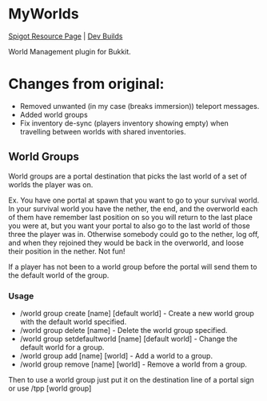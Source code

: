 # MyWorlds
[Spigot Resource Page](https://www.spigotmc.org/resources/myworlds.39594/) | [Dev Builds](https://ci.mg-dev.eu/job/MyWorlds/)

World Management plugin for Bukkit.

# Changes from original:
* Removed unwanted (in my case (breaks immersion)) teleport messages.
* Added world groups
* Fix inventory de-sync (players inventory showing empty) when travelling between worlds with shared inventories.

## World Groups
World groups are a portal destination that picks the last world of a set of worlds the player was on.

Ex. You have one portal at spawn that you want to go to your survival world. In your survival world you have the nether, the end, and the overworld each of them have remember last position on so you will return to the last place you were at, but you want your portal to also go to the last world of those three the player was in. Otherwise somebody could go to the nether, log off, and when they rejoined they would be back in the overworld, and loose their position in the nether. Not fun!

If a player has not been to a world group before the portal will send them to the default world of the group.

### Usage
* /world group create [name] [default world]  - Create a new world group with the default world specified.
* /world group delete [name]  - Delete the world group specified.
* /world group setdefaultworld [name] [default world]  - Change the default world for a group.
* /world group add [name] [world]  - Add a world to a group.
* /world group remove [name] [world]  - Remove a world from a group.

Then to use a world group just put it on the destination line of a portal sign or use /tpp [world group]

